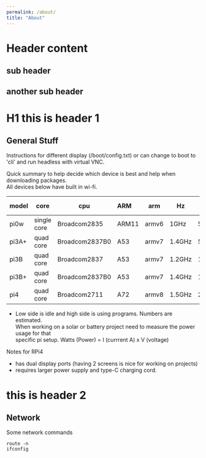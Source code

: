 ```yaml
---
permalink: /about/
title: "About"
---
```


# Header content

## sub header

## another sub header

# H1 this is header 1

<h2>General Stuff</h2>

Instructions for different display (/boot/config.txt) or can change to boot
to 'cli' and run headless with virtual VNC.

Quick summary to help decide which device is best and help when downloading packages.  
All devices below have built in wi-fi.

|model|core       |cpu           |ARM  |arm  |Hz    |RAM    |Power Usage*  
|-----|-----------|--------------|:----|:---:|------|-------|------------  
|pi0w |single core|Broadcom2835  |ARM11|armv6|1GHz  |512MB  |0.7/1.2 Watts  
|pi3A+|quad core  |Broadcom2837B0|A53  |armv7|1.4GHz|512MB  |1.2/2.3 Watts  
|pi3B |quad core  |Broadcom2837  |A53  |armv7|1.2GHz|1GB    |1.3/2.5 Watts  
|pi3B+|quad core  |Broadcom2837B0|A53  |armv7|1.4GHz|1GB    |1.7/3.0 Watts  
|pi4  |quad core  |Broadcom2711  |A72  |armv8|1.5GHz|2,4,8GB|3.5/5.0 Watts  

* Low side is idle and high side is using programs.  Numbers are estimated.  
When working on a solar or battery project need to measure the power usage for that  
specific pi setup.  Watts (Power) = I (currrent A) x V (voltage)

Notes for RPi4
- has dual display ports (having 2 screens is nice for working on projects)
- requires larger power supply and type-C charging cord.

# this is header 2

<h2>Network</h2>

Some network commands

	route -n
	ifconfig